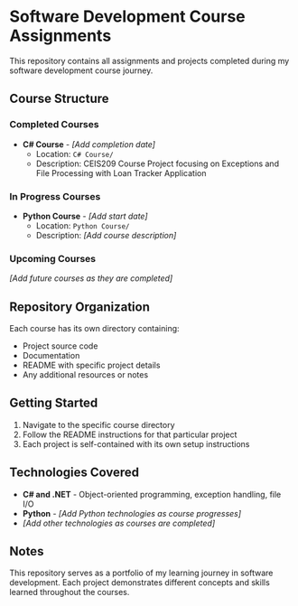 # Software Development Course Assignments

This repository contains all assignments and projects completed during my software development course journey.

## Course Structure

### Completed Courses
- **C# Course** - *[Add completion date]*
  - Location: `C# Course/`
  - Description: CEIS209 Course Project focusing on Exceptions and File Processing with Loan Tracker Application

### In Progress Courses
- **Python Course** - *[Add start date]*
  - Location: `Python Course/`
  - Description: *[Add course description]*

### Upcoming Courses
*[Add future courses as they are completed]*

## Repository Organization

Each course has its own directory containing:
- Project source code
- Documentation
- README with specific project details
- Any additional resources or notes

## Getting Started

1. Navigate to the specific course directory
2. Follow the README instructions for that particular project
3. Each project is self-contained with its own setup instructions

## Technologies Covered

- **C# and .NET** - Object-oriented programming, exception handling, file I/O
- **Python** - *[Add Python technologies as course progresses]*
- *[Add other technologies as courses are completed]*

## Notes

This repository serves as a portfolio of my learning journey in software development. Each project demonstrates different concepts and skills learned throughout the courses.
